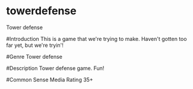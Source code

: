 # towerdefense
Tower defense

#Introduction 
This is a game that we're trying to make. Haven't gotten too far yet, but we're tryin'!

#Genre 
Tower defense

#Description
Tower defense game. Fun!

#Common Sense Media Rating
35+
